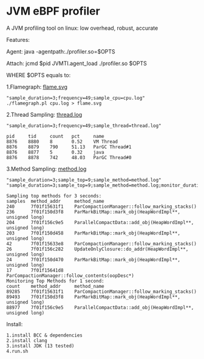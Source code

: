 # JVM eBPF profiler

A JVM profiling tool on linux: low overhead, robust, accurate

Features:

Agent:   java -agentpath:./profiler.so=$OPTS

Attach:  jcmd $pid JVMTI.agent_load ./profiler.so $OPTS

WHERE $OPTS equals to:

1.Flamegraph: [flame.svg](https://github.com/weixingsun/jBProF/blob/master/flame.svg)

    "sample_duration=3;frequency=49;sample_cpu=cpu.log"
    ./flamegraph.pl cpu.log > flame.svg

2.Thread Sampling: [thread.log](https://github.com/weixingsun/jBProF/blob/master/thread.log)

    "sample_duration=3;frequency=49;sample_thread=thread.log"
    
    pid		tid		count	pct		name
    8876	8880	8		0.52	VM Thread
    8876	8879	790		51.13	ParGC Thread#1
    8876	8877	5		0.32	java
    8876	8878	742		48.03	ParGC Thread#0

3.Method Sampling: [method.log](https://github.com/weixingsun/jBProF/blob/master/method.log)

    "sample_duration=3;sample_top=9;sample_method=method.log"
    "sample_duration=3;sample_top=9;sample_method=method.log;monitor_duration=1;monitor_top=3"
    
    Sampling top methods for 3 seconds:
    samples	 method_addr	 method_name
    240 	 7f01f15631f1	 ParCompactionManager::follow_marking_stacks()
    236 	 7f01f150d3f8	 ParMarkBitMap::mark_obj(HeapWordImpl**, unsigned long)
    204 	 7f01f156c9e5	 ParallelCompactData::add_obj(HeapWordImpl**, unsigned long)
    203 	 7f01f150d458	 ParMarkBitMap::mark_obj(HeapWordImpl**, unsigned long)
    42   	 7f01f15633e8	 ParCompactionManager::follow_marking_stacks()
    26  	 7f01f156c282	 UpdateOnlyClosure::do_addr(HeapWordImpl**, unsigned long)
    24  	 7f01f150d470	 ParMarkBitMap::mark_obj(HeapWordImpl**, unsigned long)
    17  	 7f01f15641d8	 ParCompactionManager::follow_contents(oopDesc*)
    Monitoring Top Methods for 1 second:
    count	 method_addr	 method_name
    89285	 7f01f15631f1	 ParCompactionManager::follow_marking_stacks()
    89493	 7f01f150d3f8	 ParMarkBitMap::mark_obj(HeapWordImpl**, unsigned long)
    88977	 7f01f156c9e5	 ParallelCompactData::add_obj(HeapWordImpl**, unsigned long)


Install:

    1.install BCC & dependencies
    2.install clang
    3.install JDK (13 tested)
    4.run.sh
